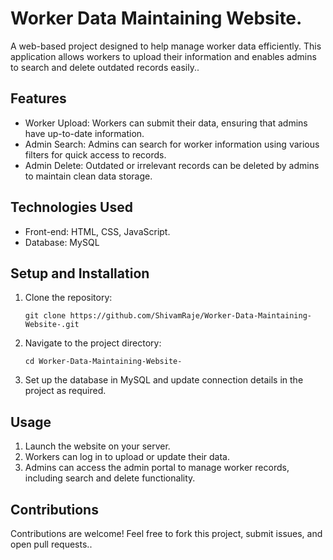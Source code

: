 <!DOCTYPE html>
<html lang="en">
<head>
  <meta charset="UTF-8">
  <meta name="viewport" content="width=device-width, initial-scale=1.0">
<!--   <title>README - Worker Data Maintaining Website...</title......> -->
</head>
<body>

  <h1>Worker Data Maintaining Website.</h1>

  <p>A web-based project designed to help manage worker data efficiently. This application allows workers to upload their information and enables admins to search and delete outdated records easily..</p>

  <h2>Features</h2>
  <ul>
    <li>Worker Upload: Workers can submit their data, ensuring that admins have up-to-date information.</li>
    <li>Admin Search: Admins can search for worker information using various filters for quick access to records.</li>
    <li>Admin Delete: Outdated or irrelevant records can be deleted by admins to maintain clean data storage.</li>
  </ul>

  <h2>Technologies Used</h2>
  <ul>
    <li>Front-end: HTML, CSS, JavaScript.</li>
<!--     <li>Back-end: Java (J2EE)</li> -->
    <li>Database: MySQL</li>
  </ul>

  <h2>Setup and Installation</h2>
  <ol>
    <li>Clone the repository:
      <pre><code>git clone https://github.com/ShivamRaje/Worker-Data-Maintaining-Website-.git</code></pre>
    </li>
    <li>Navigate to the project directory:
      <pre><code>cd Worker-Data-Maintaining-Website-</code></pre>
    </li>
    <li>Set up the database in MySQL and update connection details in the project as required.</li>
<!--     <li>Deploy the project on your local server or preferred Java web server (e.g., Apache Tomcat).</li> -->
  </ol>

  <h2>Usage</h2>
  <ol>
    <li>Launch the website on your server.</li>
    <li>Workers can log in to upload or update their data.</li>
    <li>Admins can access the admin portal to manage worker records, including search and delete functionality.</li>
  </ol>



  <h2>Contributions</h2>
  <p>Contributions are welcome! Feel free to fork this project, submit issues, and open pull requests..</p>

</body>
</html>

